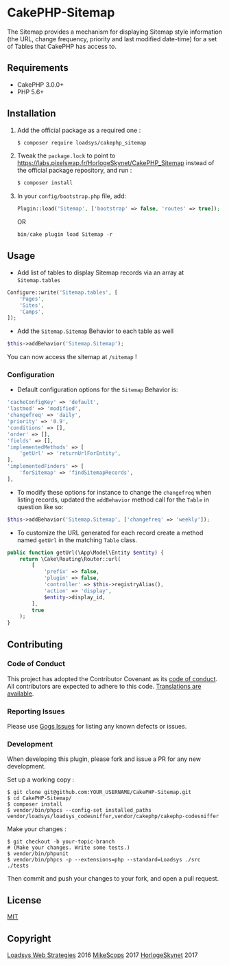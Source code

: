 # CakePHP-Sitemap

The Sitemap provides a mechanism for displaying Sitemap style information (the URL, change frequency, priority and last modified date-time) for a set of Tables that CakePHP has access to.

## Requirements

* CakePHP 3.0.0+
* PHP 5.6+

## Installation

1. Add the official package as a required one :
	```bash
	$ composer require loadsys/cakephp_sitemap
	```

2. Tweak the `package.lock` to point to <https://labs.pixelswap.fr/HorlogeSkynet/CakePHP_Sitemap> instead of the official package repository, and run :
	```bash
	$ composer install
	```

3. In your `config/bootstrap.php` file, add:
	```php
	Plugin::load('Sitemap', ['bootstrap' => false, 'routes' => true]);
	```

	OR

	```php
	bin/cake plugin load Sitemap -r
	```

## Usage

* Add list of tables to display Sitemap records via an array at `Sitemap.tables`

```php
Configure::write('Sitemap.tables', [
	'Pages',
	'Sites',
	'Camps',
]);
```

* Add the `Sitemap.Sitemap` Behavior to each table as well

```php
$this->addBehavior('Sitemap.Sitemap');
```

You can now access the sitemap at `/sitemap` !

### Configuration

* Default configuration options for the `Sitemap` Behavior is:

```php
'cacheConfigKey' => 'default',
'lastmod' => 'modified',
'changefreq' => 'daily',
'priority' => '0.9',
'conditions' => [],
'order' => [],
'fields' => [],
'implementedMethods' => [
	'getUrl' => 'returnUrlForEntity',
],
'implementedFinders' => [
	'forSitemap' => 'findSitemapRecords',
],
```

* To modify these options for instance to change the `changefreq` when listing records, updated the `addBehavior` method call for the `Table` in question like so:

```php
$this->addBehavior('Sitemap.Sitemap', ['changefreq' => 'weekly']);
```

* To customize the URL generated for each record create a method named `getUrl` in the matching `Table` class.

```php
public function getUrl(\App\Model\Entity $entity) {
	return \Cake\Routing\Router::url(
		[
			'prefix' => false,
			'plugin' => false,
			'controller' => $this->registryAlias(),
			'action' => 'display',
			$entity->display_id,
		],
		true
	);
}
```

## Contributing

### Code of Conduct

This project has adopted the Contributor Covenant as its [code of conduct](CODE_OF_CONDUCT.md). All contributors are expected to adhere to this code. [Translations are available](http://contributor-covenant.org/).

### Reporting Issues

Please use [Gogs Issues](https://labs.pixelswap.fr/HorlogeSkynet/CakePHP_Sitemap/issues) for listing any known defects or issues.

### Development

When developing this plugin, please fork and issue a PR for any new development.

Set up a working copy :
```shell
$ git clone git@github.com:YOUR_USERNAME/CakePHP-Sitemap.git
$ cd CakePHP-Sitemap/
$ composer install
$ vendor/bin/phpcs --config-set installed_paths vendor/loadsys/loadsys_codesniffer,vendor/cakephp/cakephp-codesniffer
```

Make your changes :
```shell
$ git checkout -b your-topic-branch
# (Make your changes. Write some tests.)
$ vendor/bin/phpunit
$ vendor/bin/phpcs -p --extensions=php --standard=Loadsys ./src ./tests
```

Then commit and push your changes to your fork, and open a pull request.

## License

[MIT](https://labs.pixelswap.fr/HorlogeSkynet/CakePHP_Sitemap/src/master/LICENSE.md)

## Copyright

[Loadsys Web Strategies](http://www.loadsys.com) 2016
[MikeScops](https://github.com/MikeScops) 2017
[HorlogeSkynet](https://github.com/HorlogeSkynet) 2017
